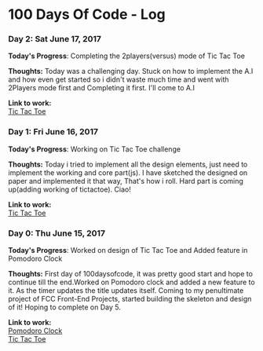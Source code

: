 # 100 Days Of Code - Log

### Day 2: Sat June 17, 2017

**Today's Progress**: Completing the 2players(versus) mode of Tic Tac Toe

**Thoughts:** Today was a challenging day. Stuck on how to implement the A.I and how even get started so i didn't waste much time and went with 2Players mode first and Completing it first. I'll come to A.I

**Link to work:**  
[Tic Tac Toe](http://syedsamiuddin.me/tictactoe/)

### Day 1: Fri June 16, 2017

**Today's Progress**: Working on Tic Tac Toe challenge

**Thoughts:** Today i tried to implement all the design elements, just need to implement the working and core part(js). I have sketched the designed on paper and implemented it that way, That's how i roll. Hard part is coming up(adding working of tictactoe). Ciao!

**Link to work:**  
[Tic Tac Toe](http://syedsamiuddin.me/tictactoe/)

### Day 0: Thu June 15, 2017

**Today's Progress**: Worked on design of Tic Tac Toe and Added feature in Pomodoro Clock

**Thoughts:** First day of 100daysofcode, it was pretty good start and hope to continue till the end.Worked on Pomodoro clock and added a new feature to it. As the timer updates the title updates itself. Coming to my penultimate project of FCC Front-End Projects, started building the skeleton and design of it! Hoping to complete on Day 5.

**Link to work:**  
[Pomodoro Clock](http://syedsamiuddin.me/pomo/)<br />
[Tic Tac Toe](http://syedsamiuddin.me/tictactoe/)
